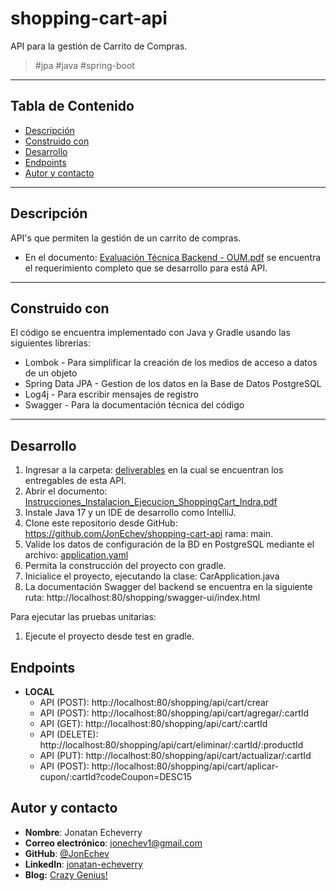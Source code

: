 # shopping-cart-api

API para la gestión de Carrito de Compras.

> <p>#jpa #java #spring-boot </p>

---

## Tabla de Contenido

- [Descripción](#descripción)
- [Construido con](#construido-con)
- [Desarrollo](#desarrollo)
- [Endpoints](#endpoints)
- [Autor y contacto](#autor-y-contacto)

---

## Descripción

API's que permiten la gestión de un carrito de compras. 

- En el documento: [Evaluación Técnica Backend - OUM.pdf](https://github.com/JonEchev/shopping-cart/blob/main/requirement_document/Evaluaci%C3%B3n%20T%C3%A9cnica%20Backend%20-%20OUM.pdf) se encuentra el requerimiento completo que se desarrollo para está API.

---

## Construido con

El código se encuentra implementado con Java y Gradle usando las siguientes librerías:

- Lombok - Para simplificar la creación de los medios de acceso a datos de un objeto
- Spring Data JPA - Gestion de los datos en la Base de Datos PostgreSQL
- Log4j - Para escribir mensajes de registro
- Swagger - Para la documentación técnica del código

---

## Desarrollo
1. Ingresar a la carpeta: [deliverables](https://github.com/JonEchev/shopping-cart/tree/main/deliverables) en la cual se encuentran los entregables de esta API.
2. Abrir el documento: [Instrucciones_Instalacion_Ejecucion_ShoppingCart_Indra.pdf](https://github.com/JonEchev/shopping-cart/blob/main/deliverables/Instrucciones_Instalacion_Ejecucion_ShoppingCart_Indra.pdf)
3. Instale Java 17 y un IDE de desarrollo como IntelliJ.
4. Clone este repositorio desde GitHub: https://github.com/JonEchev/shopping-cart-api rama: main.
5. Valide los datos de configuración de la BD en PostgreSQL mediante el archivo: [application.yaml](https://github.com/JonEchev/shopping-cart-api/blob/main/src/main/resources/application.yaml)
6. Permita la construcción del proyecto con gradle.
7. Inicialice el proyecto, ejecutando la clase: CarApplication.java
8. La documentación Swagger del backend se encuentra en la siguiente ruta: http://localhost:80/shopping/swagger-ui/index.html

Para ejecutar las pruebas unitarias:
1. Ejecute el proyecto desde test en gradle.

## Endpoints

- **LOCAL**
    - API (POST): http://localhost:80/shopping/api/cart/crear
    - API (POST): http://localhost:80/shopping/api/cart/agregar/:cartId
    - API (GET): http://localhost:80/shopping/api/cart/:cartId
    - API (DELETE): http://localhost:80/shopping/api/cart/eliminar/:cartId/:productId
    - API (PUT): http://localhost:80/shopping/api/cart/actualizar/:cartId
    - API (POST): http://localhost:80/shopping/api/cart/aplicar-cupon/:cartId?codeCoupon=DESC15

## Autor y contacto

- **Nombre**: Jonatan Echeverry
- **Correo electrónico**: jonechev1@gmail.com
- **GitHub**: [@JonEchev](https://github.com/JonEchev)
- **LinkedIn**: [jonatan-echeverry](https://www.linkedin.com/in/jonatan-echeverry-7130251a0/)
- **Blog:** [Crazy Genius!](https://crazycuestionct.blogspot.com/search/label/Programaci%C3%B3n)